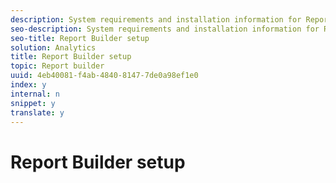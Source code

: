 ```yaml
---
description: System requirements and installation information for Report Builder.
seo-description: System requirements and installation information for Report Builder.
seo-title: Report Builder setup
solution: Analytics
title: Report Builder setup
topic: Report builder
uuid: 4eb40081-f4ab-4840-8147-7de0a98ef1e0
index: y
internal: n
snippet: y
translate: y
---
```


# Report Builder setup


